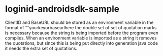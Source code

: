 # loginid-androidsdk-sample

ClientID and BaseURL should be stored as an environment variable in the format of ""yourkeyorbaseurlhere the double set of set of quotation marks is necessary because the string is being imported before the program even compiles. When an environment variable is imported as a string it removes the quotations, but since this is being put directly into generation java code it needs the extra set of quotations.